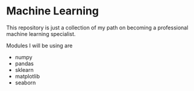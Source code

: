 # Machine Learning

This repository is just a collection of my path on becoming a professional machine learning specialist.

Modules I will be using are
* numpy
* pandas
* sklearn
* matplotlib
* seaborn
